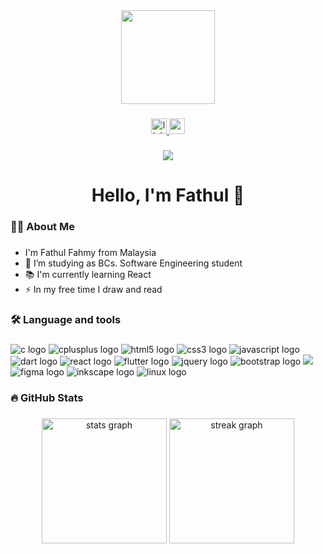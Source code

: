 <div align="center">
  <img height="150" src="https://camo.githubusercontent.com/62da68eb62b1e5f175f7d1f0191dd89a653d7908feb22d37d4a0ab07365d6791/68747470733a2f2f6d656469612e67697068792e636f6d2f6d656469612f4d3967624264396e6244724f5475314d71782f67697068792e676966"  />
</div>

###

<div align="center">
  <a href="https://linkedin.com/in/fathulfahmy/">
    <img src="https://img.shields.io/static/v1?message=LinkedIn&logo=linkedin&label=&color=0077B5&logoColor=white&labelColor=&style=for-the-badge" height="25" alt="linkedin logo"  />
  </a>
  <a href="mailto: mfathulfahmy@gmail.com">
    <img src="https://img.shields.io/static/v1?message=Gmail&logo=gmail&label=&color=D14836&logoColor=white&labelColor=&style=for-the-badge" height="25" alt="gmail logo"  />
  </a>
</div>

###

<div align="center">
  <img src="https://visitor-badge.laobi.icu/badge?page_id=fathulfahmy.fathulfahmy&"  />
</div>

###

<h1 align="center">Hello, I'm Fathul 👋</h1>

###

<h3 align="left">👩‍💻 About Me</h3>

###

<ul>
  <li> I'm Fathul Fahmy from Malaysia</li>
  <li>🔭 I’m studying as BCs. Software Engineering student</li>
  <li>📚 I'm currently learning React</li>
  <li>⚡ In my free time I draw and read</li>
</ul>

###

<h3 align="left">🛠 Language and tools</h3>

###

<div align="left">
  <img src="https://img.shields.io/badge/C-A8B9CC?logo=c&logoColor=black&style=for-the-badge" alt="c logo"  />
  <img src="https://img.shields.io/badge/C++-00599C?logo=cplusplus&logoColor=white&style=for-the-badge" alt="cplusplus logo"  />
  <img src="https://img.shields.io/badge/HTML5-E34F26?logo=html5&logoColor=white&style=for-the-badge" alt="html5 logo"  />
  <img src="https://img.shields.io/badge/CSS3-1572B6?logo=css3&logoColor=white&style=for-the-badge" alt="css3 logo"  />
  <img src="https://img.shields.io/badge/JavaScript-F7DF1E?logo=javascript&logoColor=black&style=for-the-badge" alt="javascript logo"  />
  <img src="https://img.shields.io/badge/Dart-0175C2?logo=dart&logoColor=white&style=for-the-badge" alt="dart logo"  />
<!-- </div>
<div align="left"> -->
  <img src="https://img.shields.io/badge/React-61DAFB?logo=react&logoColor=black&style=for-the-badge" alt="react logo"  />
  <img src="https://img.shields.io/badge/Flutter-02569B?logo=flutter&logoColor=white&style=for-the-badge" alt="flutter logo"  />
  <img src="https://img.shields.io/badge/jQuery-0769AD?logo=jquery&logoColor=white&style=for-the-badge" alt="jquery logo"  />
  <img src="https://img.shields.io/badge/Bootstrap-7952B3?logo=bootstrap&logoColor=white&style=for-the-badge" alt="bootstrap logo"  />
<!-- </div>
<div align="left"> -->
  <img src="https://img.shields.io/badge/Postman-FF6C37?logo=postman&logoColor=black&style=for-the-badge" lt="postman logo"  />
  <img src="https://img.shields.io/badge/Figma-F24E1E?logo=figma&logoColor=white&style=for-the-badge"  alt="figma logo"  />
  <img src="https://img.shields.io/badge/Inkscape-000000?logo=inkscape&logoColor=white&style=for-the-badge"alt="inkscape logo"  />
  <img src="https://img.shields.io/badge/Linux-FCC624?logo=linux&logoColor=black&style=for-the-badge" alt="linux logo"  />
</div>

###

<h3 align="left">🔥 GitHub Stats</h3>

###

<div align="center">
  <img src="https://github-readme-stats.vercel.app/api?username=fathulfahmy&hide_title=false&hide_rank=true&show_icons=true&include_all_commits=true&count_private=true&disable_animations=false&theme=default&locale=en&hide_border=true&order=1" height="200" alt="stats graph"  />
  <img src="https://streak-stats.demolab.com?user=fathulfahmy&locale=en&mode=daily&theme=default&hide_border=false&border_radius=5&order=3" height="200" alt="streak graph"  />
</div>

###
